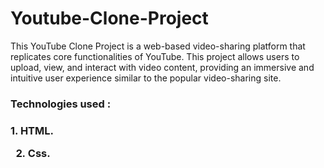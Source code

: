 # Youtube-Clone-Project
This YouTube Clone Project is a web-based video-sharing platform that replicates core functionalities of YouTube. This project allows users to upload, view, and interact with video content, providing an immersive and intuitive user experience similar to the popular video-sharing site.

<h3>Technologies used :<h3>
  1. HTML.
  
  2. Css.
